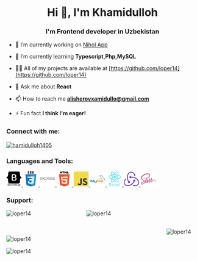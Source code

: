 <h1 align="center">Hi 👋, I'm Khamidulloh</h1>
<h3 align="center">I'm Frontend developer in Uzbekistan</h3>



- 🔭 I’m currently working on [Nihol App](https://nihol-app-uz.vercel.app/)

- 🌱 I’m currently learning **Typescript,Php,MySQL**

- 👨‍💻 All of my projects are available at [https://github.com/loper14](https://github.com/loper14)

- 💬 Ask me about **React**

- 📫 How to reach me **alisherovxamidullo@gmail.com**

- ⚡ Fun fact **I think I'm eager!**

<h3 align="left">Connect with me:</h3>
<p align="left">
<a href="https://instagram.com/hamidullox_1405" target="blank"><img align="center" src="https://raw.githubusercontent.com/rahuldkjain/github-profile-readme-generator/master/src/images/icons/Social/instagram.svg" alt="hamidulloh1405" height="30" width="40" /></a>
 
</p>


<h3 align="left">Languages and Tools:</h3>
<p align="left"> <a href="https://getbootstrap.com" target="_blank" rel="noreferrer"> <img src="https://raw.githubusercontent.com/devicons/devicon/master/icons/bootstrap/bootstrap-plain-wordmark.svg" alt="bootstrap" width="40" height="40"/> </a> <a href="https://www.w3schools.com/css/" target="_blank" rel="noreferrer"> <img src="https://raw.githubusercontent.com/devicons/devicon/master/icons/css3/css3-original-wordmark.svg" alt="css3" width="40" height="40"/> </a> <a href="https://expressjs.com" target="_blank" rel="noreferrer"> <img src="https://raw.githubusercontent.com/devicons/devicon/master/icons/express/express-original-wordmark.svg" alt="express" width="40" height="40"/> </a> <a href="https://www.w3.org/html/" target="_blank" rel="noreferrer"> <img src="https://raw.githubusercontent.com/devicons/devicon/master/icons/html5/html5-original-wordmark.svg" alt="html5" width="40" height="40"/> </a> <a href="https://developer.mozilla.org/en-US/docs/Web/JavaScript" target="_blank" rel="noreferrer"> <img src="https://raw.githubusercontent.com/devicons/devicon/master/icons/javascript/javascript-original.svg" alt="javascript" width="40" height="40"/> </a> <a href="https://www.mysql.com/" target="_blank" rel="noreferrer"> <img src="https://raw.githubusercontent.com/devicons/devicon/master/icons/mysql/mysql-original-wordmark.svg" alt="mysql" width="40" height="40"/> </a> <a href="https://reactjs.org/" target="_blank" rel="noreferrer"> <img src="https://raw.githubusercontent.com/devicons/devicon/master/icons/react/react-original-wordmark.svg" alt="react" width="40" height="40"/> </a> <a href="https://redux.js.org" target="_blank" rel="noreferrer"> <img src="https://raw.githubusercontent.com/devicons/devicon/master/icons/redux/redux-original.svg" alt="redux" width="40" height="40"/> </a> <a href="https://sass-lang.com" target="_blank" rel="noreferrer"> <img src="https://raw.githubusercontent.com/devicons/devicon/master/icons/sass/sass-original.svg" alt="sass" width="40" height="40"/> </a> </p>

<h3 align="left">Support:</h3>
<p><a href="https://www.buymeacoffee.com/loper14"> <img align="left" src="https://cdn.buymeacoffee.com/buttons/v2/default-yellow.png" height="50" width="210" alt="loper14" /></a><a href="https://ko-fi.com/loper14"> <img align="left" src="https://cdn.ko-fi.com/cdn/kofi3.png?v=3" height="50" width="210" alt="loper14" /></a></p><br><br>

<p><img align="left" src="https://github-readme-stats.vercel.app/api/top-langs?username=loper14&show_icons=true&locale=en&layout=compact" alt="loper14" /></p>

<p>&nbsp;<img align="center" src="https://github-readme-stats.vercel.app/api?username=loper14&show_icons=true&locale=en" alt="loper14" /></p>

<p><img align="center" src="https://github-readme-streak-stats.herokuapp.com/?user=loper14&" alt="loper14" /></p>

